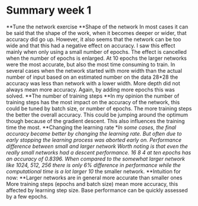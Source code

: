 # Summary week 1
**Tune the network exercise
**Shape of the network
In most cases it can be said that the shape of the work, when it becomes deeper or wider, that accuracy did go up. However, it also seems that the network can be too wide and that this had a negative effect on accuracy. I saw this effect mainly when only using a small number of epochs. The effect is cancelled when the number of epochs is enlarged. At 10 epochs the larger networks were the most accurate, but also the most time consuming to train.
In several cases when the network started with more width than the actual number of input based on an estimated number on the data 28*28 the accuracy was less than network with a lower width.
More depth did not always mean more accuracy. Again, by adding more epochs this was solved.
**The number of training steps
**In my opinion the number of training steps has the most impact on the accuracy of the network, this could be tuned by batch size, or number of epochs. The more training steps the better the overall accuracy. This could be jumping around the optimum though because of the gradient descent. This also influences the training time the most. 
**Changing the learning rate
**In some cases, the final accuracy became better by changing the learning rate. But often due to early stopping the learning process was aborted early on.
Performance difference between small and larger network
Worth noting is that even the really small networks had a descent performance. 16 8 4 at ten epochs has an accuracy of 0.8396. When compared to the somewhat larger network like 1024, 512, 256 there is only 6% difference in performance while the computational time is a lot larger 10* the smaller network.
**Intuition for now:
**Larger networks are in general more accurate than smaller ones
More training steps (epochs and batch size) mean more accuracy, this affected by learning step size.
Base performance can be quickly assessed by a few epochs.


